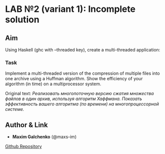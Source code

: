 # LAB №2 (variant 1): **Incomplete solution**

## Aim

Using Haskell (ghc with –threaded key), create a multi-threaded application:

### Task

Implement a multi-threaded version of the compression of multiple files into one archive using a Huffman algorithm. Show the efficiency of your algorithm (in time) on a multiprocessor system.

Original text: _Реализовать многопоточную версию сжатия множества файлов в один архив, используя алгоритм Хаффмана. Показать эффективность вашего алгоритма (по времени) на многопроцессорной системе._

## Author & Link

- **Maxim Galchenko** (@maxs-im)

[Github Repository](maxs-im/Functional/tree/master/lab_2)